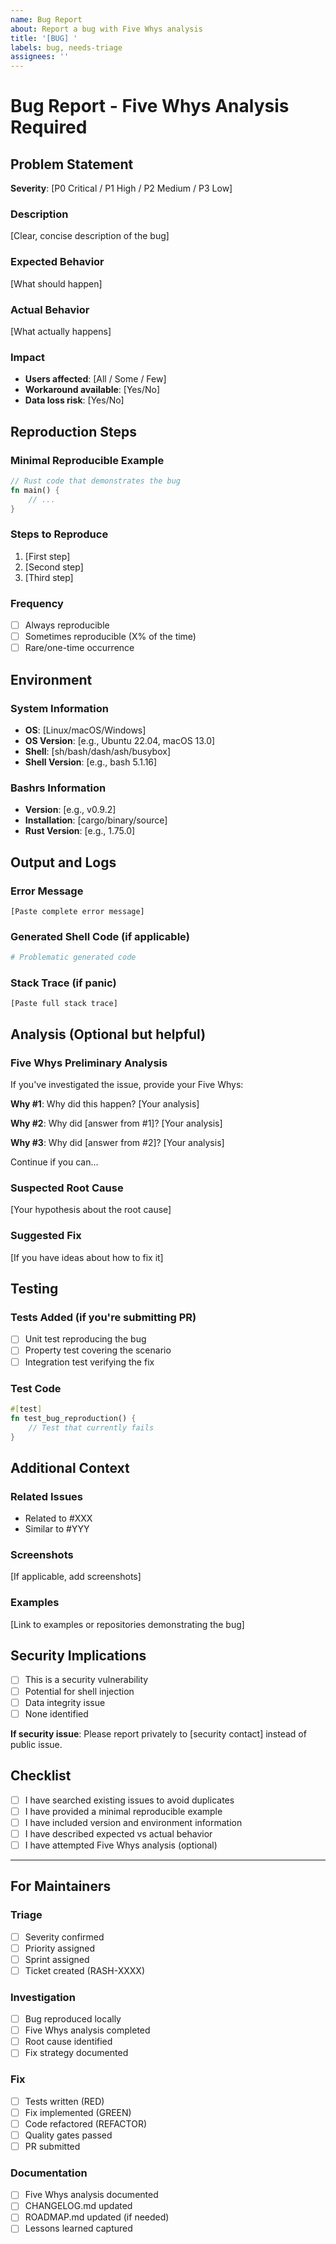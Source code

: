```yaml
---
name: Bug Report
about: Report a bug with Five Whys analysis
title: '[BUG] '
labels: bug, needs-triage
assignees: ''
---
```


# Bug Report - Five Whys Analysis Required

## Problem Statement

**Severity**: [P0 Critical / P1 High / P2 Medium / P3 Low]

### Description
[Clear, concise description of the bug]

### Expected Behavior
[What should happen]

### Actual Behavior
[What actually happens]

### Impact
- **Users affected**: [All / Some / Few]
- **Workaround available**: [Yes/No]
- **Data loss risk**: [Yes/No]

## Reproduction Steps

### Minimal Reproducible Example

```rust
// Rust code that demonstrates the bug
fn main() {
    // ...
}
```

### Steps to Reproduce
1. [First step]
2. [Second step]
3. [Third step]

### Frequency
- [ ] Always reproducible
- [ ] Sometimes reproducible (X% of the time)
- [ ] Rare/one-time occurrence

## Environment

### System Information
- **OS**: [Linux/macOS/Windows]
- **OS Version**: [e.g., Ubuntu 22.04, macOS 13.0]
- **Shell**: [sh/bash/dash/ash/busybox]
- **Shell Version**: [e.g., bash 5.1.16]

### Bashrs Information
- **Version**: [e.g., v0.9.2]
- **Installation**: [cargo/binary/source]
- **Rust Version**: [e.g., 1.75.0]

## Output and Logs

### Error Message
```
[Paste complete error message]
```

### Generated Shell Code (if applicable)
```bash
# Problematic generated code
```

### Stack Trace (if panic)
```
[Paste full stack trace]
```

## Analysis (Optional but helpful)

### Five Whys Preliminary Analysis

If you've investigated the issue, provide your Five Whys:

**Why #1**: Why did this happen?
[Your analysis]

**Why #2**: Why did [answer from #1]?
[Your analysis]

**Why #3**: Why did [answer from #2]?
[Your analysis]

Continue if you can...

### Suspected Root Cause
[Your hypothesis about the root cause]

### Suggested Fix
[If you have ideas about how to fix it]

## Testing

### Tests Added (if you're submitting PR)
- [ ] Unit test reproducing the bug
- [ ] Property test covering the scenario
- [ ] Integration test verifying the fix

### Test Code
```rust
#[test]
fn test_bug_reproduction() {
    // Test that currently fails
}
```

## Additional Context

### Related Issues
- Related to #XXX
- Similar to #YYY

### Screenshots
[If applicable, add screenshots]

### Examples
[Link to examples or repositories demonstrating the bug]

## Security Implications

- [ ] This is a security vulnerability
- [ ] Potential for shell injection
- [ ] Data integrity issue
- [ ] None identified

**If security issue**: Please report privately to [security contact] instead of public issue.

## Checklist

- [ ] I have searched existing issues to avoid duplicates
- [ ] I have provided a minimal reproducible example
- [ ] I have included version and environment information
- [ ] I have described expected vs actual behavior
- [ ] I have attempted Five Whys analysis (optional)

---

## For Maintainers

### Triage
- [ ] Severity confirmed
- [ ] Priority assigned
- [ ] Sprint assigned
- [ ] Ticket created (RASH-XXXX)

### Investigation
- [ ] Bug reproduced locally
- [ ] Five Whys analysis completed
- [ ] Root cause identified
- [ ] Fix strategy documented

### Fix
- [ ] Tests written (RED)
- [ ] Fix implemented (GREEN)
- [ ] Code refactored (REFACTOR)
- [ ] Quality gates passed
- [ ] PR submitted

### Documentation
- [ ] Five Whys analysis documented
- [ ] CHANGELOG.md updated
- [ ] ROADMAP.md updated (if needed)
- [ ] Lessons learned captured
